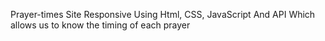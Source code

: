 Prayer-times Site Responsive Using Html, CSS, JavaScript And API Which allows us to know the timing of each prayer
